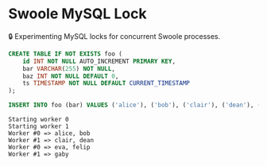 # Swoole MySQL Lock

🔒 Experimenting MySQL locks for concurrent Swoole processes.

```sql
CREATE TABLE IF NOT EXISTS foo (
    id INT NOT NULL AUTO_INCREMENT PRIMARY KEY,
    bar VARCHAR(255) NOT NULL,
    baz INT NOT NULL DEFAULT 0,
    ts TIMESTAMP NOT NULL DEFAULT CURRENT_TIMESTAMP
);

INSERT INTO foo (bar) VALUES ('alice'), ('bob'), ('clair'), ('dean'), ('eva'), ('felip'), ('gaby');
```

```shell
Starting worker 0
Starting worker 1
Worker #0 => alice, bob
Worker #1 => clair, dean
Worker #0 => eva, felip
Worker #1 => gaby
```
